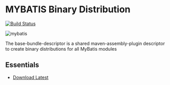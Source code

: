 MYBATIS Binary Distribution
===========================

[![Build Status](https://travis-ci.org/mybatis/base-bundle-descriptor.svg?branch=master)](https://travis-ci.org/mybatis/base-bundle-descriptor)

![mybatis](http://mybatis.github.io/images/mybatis-logo.png)

The base-bundle-descriptor is a shared maven-assembly-plugin descriptor to create binary distributions for all MyBatis modules

Essentials
----------

* [Download Latest](https://github.com/mybatis/base-bundle-descriptor/releases)
